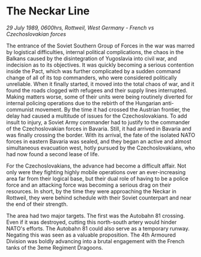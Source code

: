 # The Neckar Line

*29 July 1989, 0600hrs, Rottweil, West Germany - French vs Czechoslovakian forces*



The entrance of the Soviet Southern Group of Forces in the war was marred by logistical difficulties, internal political complications, the chaos in the Balkans caused by the disintegration of Yugoslavia into civil war, and indecision as to its objectives. It was quickly becoming a serious contention inside the Pact, which was further complicated by a sudden command change of all of its top commanders, who were considered politically unreliable. When it finally started, it moved into the total chaos of war, and it found the roads clogged with refugees and their supply lines interrupted. Making matters worse, some of their units were being routinely diverted for internal policing operations due to the rebirth of the Hungarian anti-communist movement. By the time it had crossed the Austrian frontier, the delay had caused a multitude of issues for the Czechoslovakians. To add insult to injury, a Soviet Army commander had to justify to the commander of the Czechoslovakian forces in Bavaria. Still, it had arrived in Bavaria and was finally crossing the border. With its arrival, the fate of the isolated NATO forces in eastern Bavaria was sealed, and they began an active and almost simultaneous evacuation west, hotly pursued by the Czechoslovakians, who had now found a second lease of life.  

For the Czechoslovakians, the advance had become a difficult affair. Not only were they fighting highly mobile operations over an ever-increasing area far from their logical base, but their dual role of having to be a police force and an attacking force was becoming a serious drag on their resources. In short, by the time they were approaching the Neckar in Rottweil, they were behind schedule with their Soviet counterpart and near the end of their strength.  

The area had two major targets. The first was the Autobahn 81 crossing. Even if it was destroyed, cutting this north-south artery would hinder NATO's efforts. The Autobahn 81 could also serve as a temporary runway. Negating this was seen as a valuable proposition. The 4th Armoured Division was boldly advancing into a brutal engagement with the French tanks of the 3eme Regiment Dragoons.
